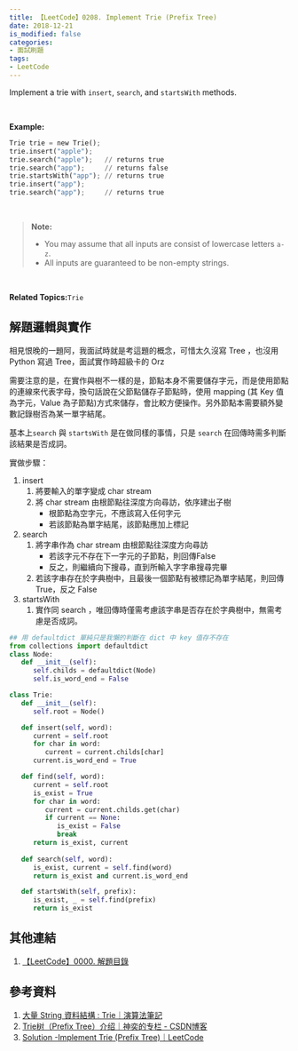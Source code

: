 ```yaml
---
title: 【LeetCode】0208. Implement Trie (Prefix Tree) 
date: 2018-12-21
is_modified: false
categories:
- 面試刷題
tags:
- LeetCode
--- 
```


Implement a trie with  ``insert``,  ``search``, and  ``startsWith``  methods.
<!--more-->
<br class="big">

**Example:**
```python
Trie trie = new Trie();
trie.insert("apple");
trie.search("apple");   // returns true
trie.search("app");     // returns false
trie.startsWith("app"); // returns true
trie.insert("app");   
trie.search("app");     // returns true
```
<br class="big">


> **Note:**
> -   You may assume that all inputs are consist of lowercase letters  `a-z`.
> -   All inputs are guaranteed to be non-empty strings.

<br class="big">

**Related Topics:**`Trie`



## 解題邏輯與實作
相見恨晚的一題阿，我面試時就是考這題的概念，可惜太久沒寫 Tree ，也沒用 Python 寫過 Tree，面試實作時超級卡的 Orz

需要注意的是，在實作與樹不一樣的是，節點本身不需要儲存字元，而是使用節點的連線來代表字母，換句話說在父節點儲存子節點時，使用 mapping (其 Key 值為字元，Value 為子節點)方式來儲存，會比較方便操作。另外節點本需要額外變數記錄樹否為某一單字結尾。

基本上`search` 與 `startsWith` 是在做同樣的事情，只是 `search` 在回傳時需多判斷該結果是否成詞。

實做步驟：
1. insert 
	1. 將要輸入的單字變成 char stream
	2.  將 char stream 由根節點往深度方向尋訪，依序建出子樹
		- 根節點為空字元，不應該寫入任何字元
		- 若該節點為單字結尾，該節點應加上標記
2. search
	1. 將字串作為 char stream 由根節點往深度方向尋訪
		-  若該字元不存在下一字元的子節點，則回傳False
		-  反之，則繼續向下搜尋，直到所輸入字字串搜尋完畢
	2. 若該字串存在於字典樹中，且最後一個節點有被標記為單字結尾，則回傳 True，反之 False
3. startsWith
	1. 實作同 search ，唯回傳時僅需考慮該字串是否存在於字典樹中，無需考慮是否成詞。


```python
## 用 defaultdict 單純只是我懶的判斷在 dict 中 key 值存不存在
from collections import defaultdict
class Node:
   def __init__(self):
      self.childs = defaultdict(Node)
      self.is_word_end = False      

class Trie:
   def __init__(self): 
      self.root = Node()

   def insert(self, word):
      current = self.root
      for char in word:
         current = current.childs[char]
      current.is_word_end = True

   def find(self, word):
      current = self.root
      is_exist = True
      for char in word:
         current = current.childs.get(char)
         if current == None:
            is_exist = False
            break
      return is_exist, current
      
   def search(self, word):
      is_exist, current = self.find(word)	
      return is_exist and current.is_word_end 

   def startsWith(self, prefix):
      is_exist, _ = self.find(prefix)
      return is_exist
```



## 其他連結
1. [【LeetCode】0000. 解題目錄](/LeetCode-0000-Contents/)



## 參考資料 
1. [大量 String 資料結構 : Trie｜演算法筆記](http://www.csie.ntnu.edu.tw/~u91029/String.html#6)
2. [Trie树（Prefix Tree）介绍｜神奕的专栏 -  CSDN博客](http://blog.csdn.net/lisonglisonglisong/article/details/45584721)
3. [Solution -Implement Trie (Prefix Tree)｜LeetCode](https://leetcode.com/problems/implement-trie-prefix-tree/solution/)



 